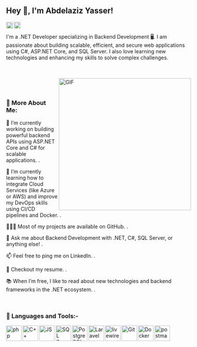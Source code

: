 ## Hey 👋, I'm Abdelaziz Yasser!

<a href='https://www.linkedin.com/in/abdelaziz-yasser/'><img align='left' alt="linkedin" src="https://upload.wikimedia.org/wikipedia/commons/thumb/c/ca/LinkedIn_logo_initials.png/960px-LinkedIn_logo_initials.png" height='18px'/></a>

<a href='https://abdelazizyasser.dev@gmail.com'><img align='left' alt="twitter" src="https://upload.wikimedia.org/wikipedia/commons/thumb/7/7e/Gmail_icon_%282020%29.svg/2560px-Gmail_icon_%282020%29.svg.png" height='18px'/></a>
<br>

I'm a .NET Developer specializing in Backend Development 🖥️. I am passionate about building scalable, efficient, and secure web applications using C#, ASP.NET Core, and SQL Server. I also love learning new technologies and enhancing my skills to solve complex challenges.

<br /> <br /> <img align="right" alt="GIF" src="https://media3.giphy.com/media/v1.Y2lkPTZjMDliOTUyZXhlZ2UzOWVmdW5vY3hxc2M4bDNsaWt4aTdsMWt3eWVqMmJjOGIwdiZlcD12MV9naWZzX3NlYXJjaCZjdD1n/L8K62iTDkzGX6/giphy.gif" width="360px"/> 
<br><br>

### 🧐 More About Me:

🔭 I’m currently working on building powerful backend APIs using ASP.NET Core and C# for scalable applications.
.

🌱 I’m currently learning how to integrate Cloud Services (like Azure or AWS) and improve my DevOps skills using CI/CD pipelines and Docker.
.

👨🏻‍💻 Most of my projects are available on GitHub.
.

💬 Ask me about Backend Development with .NET, C#, SQL Server, or anything else!
.

📫 Feel free to ping me on LinkedIn.
.

📝 Checkout my resume.
.

📚 When I’m free, I like to read about new technologies and backend frameworks in the .NET ecosystem.
.

<br>

### 🔨 Languages and Tools:-


  <img align="left" src="https://www.php.net/images/logos/new-php-logo.svg" alt="php" height="42px"/>

  <img align="left" src="https://upload.wikimedia.org/wikipedia/commons/thumb/1/18/ISO_C%2B%2B_Logo.svg/911px-ISO_C%2B%2B_Logo.svg.png" alt="C++" height="42px"/>

  <img align="left" src="https://upload.wikimedia.org/wikipedia/commons/thumb/9/99/Unofficial_JavaScript_logo_2.svg/2048px-Unofficial_JavaScript_logo_2.svg.png" alt="JS" height="42px"/>

  <img align="left" src="https://download.logo.wine/logo/MySQL/MySQL-Logo.wine.png" alt="SQL Server" height="42px"/>

  <img align="left" src="https://cdn-icons-png.flaticon.com/512/5968/5968342.png" alt="PostgreSQL" height="42px"/>

  <img align="left" src="https://brandlogos.net/wp-content/uploads/2022/01/laravel-logo-brandlogo.net_.png" alt="Laravel" height="42px"/>

  <img align="left" src="https://www.iocod.com/section/stack/Livewire.webp" alt="livewire" height="42px"/>

  <img align="left" src="https://git-scm.com/images/logos/downloads/Git-Icon-1788C.png" alt="Git" height="42px"/>

  <img align="left" src="https://cdn4.iconfinder.com/data/icons/logos-and-brands/512/97_Docker_logo_logos-512.png" alt="Docker" height="42px"/>

  <img align="left" src="https://uxwing.com/wp-content/themes/uxwing/download/brands-and-social-media/postman-icon.png" alt="postman" height="42px"/>

<br>

</a>
